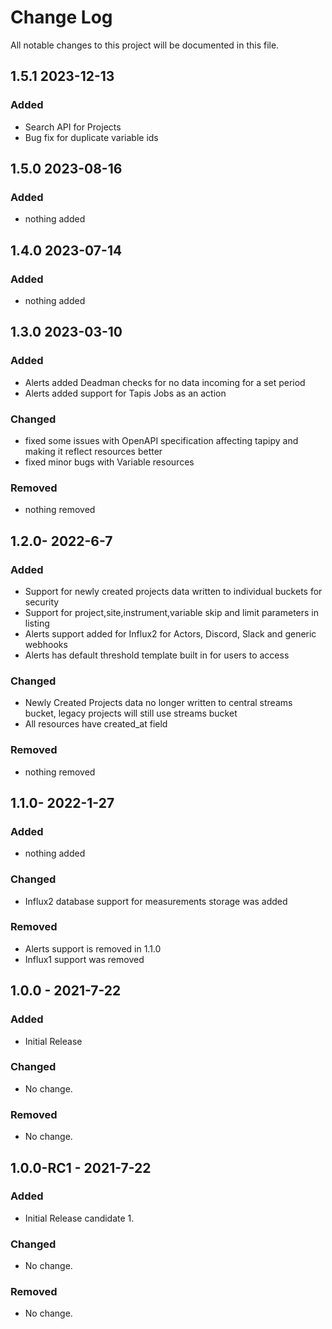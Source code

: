 # Change Log
All notable changes to this project will be documented in this file.

## 1.5.1 2023-12-13
### Added
- Search API for Projects
- Bug fix for duplicate variable ids

## 1.5.0 2023-08-16
### Added
- nothing added

## 1.4.0 2023-07-14
### Added
- nothing added

## 1.3.0 2023-03-10
### Added
- Alerts added Deadman checks for no data incoming for a set period
- Alerts added support for Tapis Jobs as an action

### Changed
- fixed some issues with OpenAPI specification affecting tapipy and making it reflect resources better
- fixed minor bugs with Variable resources

### Removed
- nothing removed 

## 1.2.0- 2022-6-7
### Added
- Support for newly created projects data written to individual buckets for security
- Support for project,site,instrument,variable skip and limit parameters in listing
- Alerts support added for Influx2 for Actors, Discord, Slack and generic webhooks
- Alerts has default threshold template built in for users to access

### Changed
- Newly Created Projects data no longer written to central streams bucket, legacy projects will still use streams bucket
- All resources have created_at field

### Removed
- nothing removed

## 1.1.0- 2022-1-27 
### Added
- nothing added

### Changed
- Influx2 database support for measurements storage was added

### Removed
- Alerts support is removed in 1.1.0
- Influx1 support was removed

## 1.0.0 - 2021-7-22 
### Added
-  Initial Release 

### Changed
- No change.

### Removed
- No change.


## 1.0.0-RC1 - 2021-7-22
### Added
- Initial Release candidate 1.

### Changed
- No change.

### Removed
- No change.
